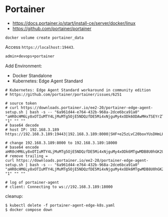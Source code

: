 # Portainer

- https://docs.portainer.io/start/install-ce/server/docker/linux
- https://github.com/portainer/portainer

```shell
docker volume create portainer_data
```

Access `https://localhost:19443`.

```txt
admin+devops+portainer
```

Add Environment:
- Docker Standalone
- Kubernetes: Edge Agent Standard

```shell
# Kubernetes: Edge Agent Standard workaround in community edition
# https://github.com/portainer/portainer/issues/6251

# source token
# curl https://downloads.portainer.io/ee2-20/portainer-edge-agent-setup.sh | bash -s -- "6a961d44-e764-432b-968a-2dce6bca91a0" "aHR0cHM6Ly8xOTIuMTY4LjMuMTg5OjE5NDQzfDE5Mi4xNjguMy4xODk6ODAwMHxTSEYrZTI1ekx2QzIwYm94WVVzREhtTEhXbHlRdDU3TENIbHM2aFNlSmpnPXwxMA" "1" "" ""
# base64 decode
# host IP: 192.168.3.189
https://192.168.3.189:19443|192.168.3.189:8000|SHF+e25zLvC20boxYUsDHmLHWlyQt57LCHls6hSeJjg=|10

# change 192.168.3.189:8000 to 192.168.3.189:18000
# base64 encode
aHR0cHM6Ly8xOTIuMTY4LjMuMTg5OjE5NDQzfDE5Mi4xNjguMy4xODk6MTgwMDB8U0hGK2UyNXpMdkMyMGJveFlVc0RIbUxIV2x5UXQ1N0xDSGxzNmhTZUpqZz18MTA=
# remove trailing =
curl https://downloads.portainer.io/ee2-20/portainer-edge-agent-setup.sh | bash -s -- "6a961d44-e764-432b-968a-2dce6bca91a0" "aHR0cHM6Ly8xOTIuMTY4LjMuMTg5OjE5NDQzfDE5Mi4xNjguMy4xODk6MTgwMDB8U0hGK2UyNXpMdkMyMGJveFlVc0RIbUxIV2x5UXQ1N0xDSGxzNmhTZUpqZz18MTA" "1" "" ""

# log of portainer-agent
# client: Connecting to ws://192.168.3.189:18000
```

cleanup:

```shell
$ kubectl delete -f portainer-agent-edge-k8s.yaml
$ docker compose down
```
